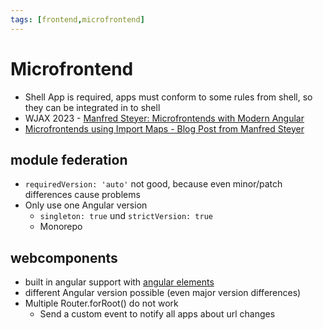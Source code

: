 ```yaml
---
tags: [frontend,microfrontend]
---
```


# Microfrontend

- Shell App is required, apps must conform to some rules from shell, so they can be integrated in to shell
- WJAX 2023 - [Manfred Steyer: Microfrontends with Modern Angular](https://www.angulararchitects.io/en/presentations/micro-frontends-with-modern-angular-3/)
- [Microfrontends using Import Maps - Blog Post from Manfred Steyer](https://www.angulararchitects.io/en/blog/import-maps-the-next-evolution-step-for-micro-frontends-article/)

## module federation
  - `requiredVersion: 'auto'` not good, because even minor/patch differences cause problems
  - Only use one Angular version
    - `singleton: true` und `strictVersion: true`
    - Monorepo

## webcomponents
  - built in angular support with [angular elements](https://angular.io/guide/elements)
  - different Angular version possible (even major version differences)
  - Multiple Router.forRoot() do not work
    - Send a custom event to notify all apps about url changes

